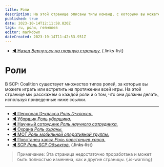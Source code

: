 ```yaml
---
title: Роли
description: На этой странице описаны типы команд, с которыми вы можете столкнуться на протяжении всей игры.
published: true
date: 2023-10-14T12:11:58.820Z
tags: ru, роли, геймплей
editor: markdown
dateCreated: 2023-10-14T11:42:53.951Z
---
```


- [:arrow_backward: Назад *Вернуться на главную страницу.*](/ru/home)
{.links-list}
# Роли
В SCP: Coalition существует множество типов ролей, за которые вы можете играть или встретить на протяжении всей игры. На этой странице мы расскажем о каждой роли и о том, что они должны делать, используя приведенные ниже ссылки.

---

- [:arrow_backward: Персонал D-класса *Роль D-класса.*](/ru/game/jobs/dclass)
- [:arrow_backward: Уборщик *Роль уборщика.*](/ru/game/jobs/janitor)
- [:arrow_backward: Научный сотрудник *Роль научного сотрудника.*](/ru/game/jobs/scientists)
- [:arrow_backward: Охрана *Роль охраны.*](/ru/game/jobs/guard)
- [:arrow_backward: МОГ *Роль мобильной оперативной группы.*](/ru/game/jobs/mtf)
- [:arrow_backward: Повстанец хаоса *Роль повстанцев хаоса.*](/ru/game/jobs/chaos)
- [:arrow_backward: SCP *Роль SCP Объектов.*](/ru/game/jobs/scps)
{.links-list}

> Примечание: Эта страница недостаточно проработана и может быть полностью изменена, как и другие страницы.
{.is-warning}
